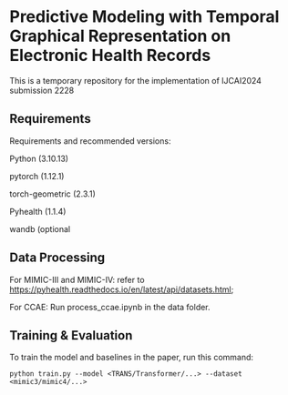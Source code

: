 # Predictive Modeling with Temporal Graphical Representation on Electronic Health Records

This is a temporary repository for the implementation of IJCAI2024 submission 2228

## Requirements

Requirements and recommended versions:

Python (3.10.13)

pytorch (1.12.1)

torch-geometric (2.3.1)

Pyhealth (1.1.4)

wandb (optional

## Data Processing

For MIMIC-III and MIMIC-IV: refer to https://pyhealth.readthedocs.io/en/latest/api/datasets.html; 

For CCAE: Run process_ccae.ipynb in the data folder.


## Training & Evaluation

To train the model and baselines in the paper, run this command:

```
python train.py --model <TRANS/Transformer/...> --dataset <mimic3/mimic4/...>
```
